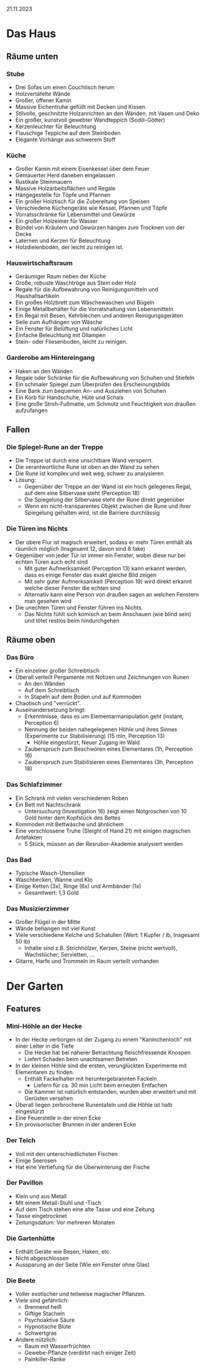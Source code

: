 21.11.2023

# Das Haus

## Räume unten

### Stube

* Drei Sofas um einen Couchtisch herum
* Holzvertäfelte Wände
* Großer, offener Kamin
* Massive Eichentruhe gefüllt mit Decken und Kissen
* Stilvolle, geschnitzte Holzanrichten an den Wänden, mit Vasen und Deko
* Ein großer, kunstvoll gewebter Wandteppich (Sodili-Götter)
* Kerzenleuchter für Beleuchtung
* Flauschige Teppiche auf dem Steinboden
* Elegante Vorhänge aus schwerem Stoff

### Küche

- Großer Kamin mit einem Eisenkessel über dem Feuer
- Gemauerter Herd daneben eingelassen
- Rustikale Steinmauern
- Massive Holzarbeitsflächen und Regale
- Hängegestelle für Töpfe und Pfannen
- Ein großer Holztisch für die Zubereitung von Speisen
- Verschiedene Küchengeräte wie Kessel, Pfannen und Töpfe
- Vorratsschränke für Lebensmittel und Gewürze
- Ein großer Holzeimer für Wasser
- Bündel von Kräutern und Gewürzen hängen zum Trocknen von der Decke
- Laternen und Kerzen für Beleuchtung
- Holzdielenboden, der leicht zu reinigen ist.

### Hauswirtschaftsraum

- Geräumiger Raum neben der Küche
- Große, robuste Waschtröge aus Stein oder Holz
- Regale für die Aufbewahrung von Reinigungsmitteln und Haushaltsartikeln
- Ein großes Holzbrett zum Wäschewaschen und Bügeln
- Einige Metallbehälter für die Vorratshaltung von Lebensmitteln
- Ein Regal mit Besen, Kehrblechen und anderen Reinigungsgeräten
- Seile zum Aufhängen von Wäsche
- Ein Fenster für Belüftung und natürliches Licht
- Einfache Beleuchtung mit Öllampen
- Stein- oder Fliesenboden, leicht zu reinigen.

### Garderobe am Hintereingang

* Haken an den Wänden
* Regale oder Schränke für die Aufbewahrung von Schuhen und Stiefeln
* Ein schmaler Spiegel zum Überprüfen des Erscheinungsbilds
* Eine Bank zum bequemen An- und Ausziehen von Schuhen
* Ein Korb für Handschuhe, Hüte und Schals
* Eine große Stroh-Fußmatte, um Schmutz und Feuchtigkeit von draußen aufzufangen



## Fallen

### Die Spiegel-Rune an der Treppe

* Die Treppe ist durch eine unsichtbare Wand versperrt. 
* Die verantwortliche Rune ist oben an der Wand zu sehen
* Die Rune ist komplex und weit weg, schwer zu analysieren
* Lösung:
  * Gegenüber der Treppe an der Wand ist ein hoch gelegenes Regal, auf dem eine Silbervase steht (Perception 18)
  * Die Spiegelung der Silbervase steht der Rune direkt gegenüber
  * Wenn ein nicht-transparentes Objekt zwischen die Rune und ihrer Spiegelung gehalten wird, ist die Barriere durchlässig

### Die Türen ins Nichts

* Der obere Flur ist magisch erweitert, sodass er mehr Türen enthält als räumlich möglich (Insgesamt 12, davon sind 8 fake)
* Gegenüber von jeder Tür ist immer ein Fenster, wobei diese nur bei echten Türen auch echt sind
  * Mit guter Aufmerksamkeit (Perception 13) kann erkannt werden, dass es einige Fenster das exakt gleiche Bild zeigen
  * Mit sehr guter Aufmerksamkeit (Perception 19) wird direkt erkannt welche dieser Fenster die echten sind
  * Alternativ kann eine Person von draußen sagen an welchen Fenstern man gesehen wird
* Die unechten Türen und Fenster führen ins Nichts. 
  * Das Nichts fühlt sich komisch an beim Anschauen (wie blind sein) und tötet restlos beim hindurchgehen



## Räume oben

### Das Büro

* Ein einzelner großer Schreibtisch
* Überall verteilt Pergamente mit Notizen und Zeichnungen von Runen
  * An den Wänden
  * Auf dem Schreibtisch
  * In Stapeln auf dem Boden und auf Kommoden
* Chaotisch und "verrückt".
* Auseinandersetzung bringt:
  * Erkenntnisse, dass es um Elementarmanipulation geht (instant, Perception 6)
  * Nennung der beiden nahegelegenen Höhle und ihres Sinnes (Experimente zur Stabilisierung) (15 min, Perception 13)
    * Höhle eingestürzt, Neuer Zugang im Wald
  * Zauberspruch zum Beschwören eines Elementares (1h, Perception 16)
  * Zauberspruch zum Stabilisieren eines Elementares (3h, Perception 18)

### Das Schlafzimmer

* Ein Schrank mit vielen verschiedenen Roben
* Ein Bett mit Nachtschrank
  * Untersuchung (Investigation 16) zeigt einen Notgroschen von 10 Gold hinter dem Kopfstück des Bettes
* Kommoden mit Bettwäsche und ähnlichem
* Eine verschlossene Truhe (Sleight of Hand 21) mit einigen magischen Artefakten 
  * 5 Stück, müssen an der Resrubor-Akademie analysiert werden

### Das Bad

* Typische Wasch-Utensilien
* Waschbecken, Wanne und Klo
* Einige Ketten (3x), Ringe (6x) und Armbänder (1x)
  * Gesamtwert: 1,3 Gold

### Das Musizierzimmer

* Großer Flügel in der Mitte
* Wände behangen mit viel Kunst
* Viele verschiedene Kelche und Schatullen (Wert: 1 Kupfer / lb, Insgesamt 50 lb)
  * Inhalte sind z.B. Strichhölzer, Kerzen, Steine (nicht wertvoll), Wachstücher, Servietten, ...
* Gitarre, Harfe und Trommeln im Raum verteilt vorhanden

# Der Garten

## Features 

### Mini-Höhle an der Hecke

* In der Hecke verborgen ist der Zugang zu einem "Kaninchenloch" mit einer Leiter in die Tiefe
  * Die Hecke hat bei näherer Betrachtung fleischfressende Knospen
  * Liefert Schaden beim unachtsamen Betreten
* In der kleinen Höhle sind die ersten, verunglückten Experimente mit Elementaren zu finden.
  * Enthält Fackelhalter mit heruntergebrannten Fackeln
    * Liefern für ca. 30 min Licht beim erneuten Entfachen
  * Die Kammer ist natürlich entstanden, wurden aber erweitert und mit Gerüsten versehen
* Überall liegen zerbrochene Runentafeln und die Höhle ist halb eingestürzt
* Eine Feuerstelle in der einen Ecke
* Ein provisorischer Brunnen in der anderen Ecke

### Der Teich

* Voll mit den unterschiedlichsten Fischen
* Einige Seerosen
* Hat eine Vertiefung für die Überwinterung der Fische

### Der Pavillon

* Klein und aus Metall
* Mit einem Metall-Stuhl und -Tisch
* Auf dem Tisch stehen eine alte Tasse und eine Zeitung
* Tasse eingetrocknet
* Zeitungsdatum: Vor mehreren Monaten

### Die Gartenhütte

* Enthält Geräte wie Besen, Haken, etc.
* Nicht abgeschlossen
* Aussparung an der Seite (Wie ein Fenster ohne Glas)

### Die Beete

* Voller exotischer und teilweise magischer Pflanzen.
* Viele sind gefährlich:
  * Brennend heiß
  * Giftige Stacheln
  * Psychoaktive Säure
  * Hypnotische Blüte
  * Schwertgras
* Andere nützlich:
  * Baum mit Wasserfrüchten
  * Gewebe-Pflanze (verdirbt nach einiger Zeit)
  * Painkiller-Ranke
